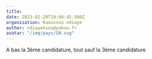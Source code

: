 ```yaml
---
title: 
date: 2023-02-20T19:04:45.500Z
organisation: Kaoussou ndiaye 
author: ndiayeksou@yahoo.fr 
avatar: "/img/pays/SN.svg"
---
```


A bas la 3ème candidature, tout sauf la 3ème candidature 